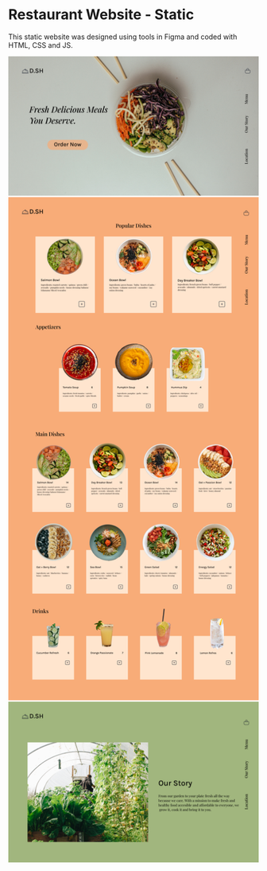 # Restaurant Website - Static
This static website was designed using tools in Figma and coded with HTML, CSS and JS. 

![](images/open.jpg)![](images/menu.jpg)![](images/ourstory.jpg)